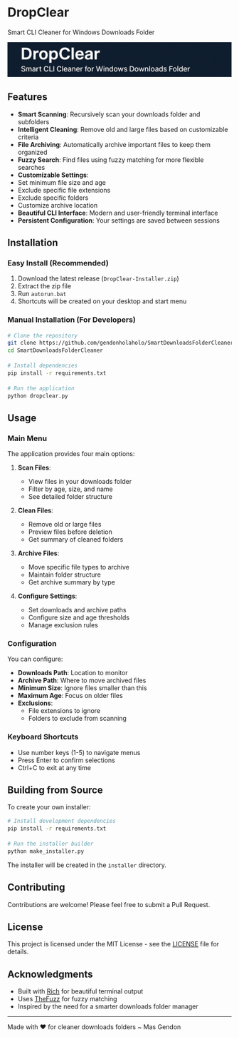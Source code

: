 # DropClear

Smart CLI Cleaner for Windows Downloads Folder

![DropClear Banner](assets/dropbanner.png)

## Features

- **Smart Scanning**: Recursively scan your downloads folder and subfolders
- **Intelligent Cleaning**: Remove old and large files based on customizable criteria
- **File Archiving**: Automatically archive important files to keep them organized
- **Fuzzy Search**: Find files using fuzzy matching for more flexible searches
- **Customizable Settings**:
- Set minimum file size and age
- Exclude specific file extensions
- Exclude specific folders
- Customize archive location
- **Beautiful CLI Interface**: Modern and user-friendly terminal interface
- **Persistent Configuration**: Your settings are saved between sessions

## Installation

### Easy Install (Recommended)

1. Download the latest release (`DropClear-Installer.zip`)
2. Extract the zip file
3. Run `autorun.bat`
4. Shortcuts will be created on your desktop and start menu

### Manual Installation (For Developers)

```bash
# Clone the repository
git clone https://github.com/gendonholaholo/SmartDownloadsFolderCleaner.git
cd SmartDownloadsFolderCleaner

# Install dependencies
pip install -r requirements.txt

# Run the application
python dropclear.py
```

## Usage

### Main Menu

The application provides four main options:

1. **Scan Files**:

   - View files in your downloads folder
   - Filter by age, size, and name
   - See detailed folder structure

2. **Clean Files**:

   - Remove old or large files
   - Preview files before deletion
   - Get summary of cleaned folders

3. **Archive Files**:

   - Move specific file types to archive
   - Maintain folder structure
   - Get archive summary by type

4. **Configure Settings**:
   - Set downloads and archive paths
   - Configure size and age thresholds
   - Manage exclusion rules

### Configuration

You can configure:

- **Downloads Path**: Location to monitor
- **Archive Path**: Where to move archived files
- **Minimum Size**: Ignore files smaller than this
- **Maximum Age**: Focus on older files
- **Exclusions**:
  - File extensions to ignore
  - Folders to exclude from scanning

### Keyboard Shortcuts

- Use number keys (1-5) to navigate menus
- Press Enter to confirm selections
- Ctrl+C to exit at any time

## Building from Source

To create your own installer:

```bash
# Install development dependencies
pip install -r requirements.txt

# Run the installer builder
python make_installer.py
```

The installer will be created in the `installer` directory.

## Contributing

Contributions are welcome! Please feel free to submit a Pull Request.

## License

This project is licensed under the MIT License - see the [LICENSE](LICENSE) file for details.

## Acknowledgments

- Built with [Rich](https://github.com/Textualize/rich) for beautiful terminal output
- Uses [TheFuzz](https://github.com/seatgeek/thefuzz) for fuzzy matching
- Inspired by the need for a smarter downloads folder manager

---

Made with ❤️ for cleaner downloads folders
~ Mas Gendon
